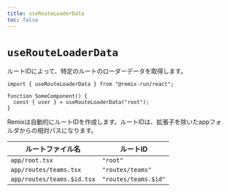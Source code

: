 ```yaml
---
title: useRouteLoaderData
toc: false
---
```


# `useRouteLoaderData`

ルートIDによって、特定のルートのローダーデータを取得します。

```tsx
import { useRouteLoaderData } from "@remix-run/react";

function SomeComponent() {
  const { user } = useRouteLoaderData("root");
}
```

Remixは自動的にルートIDを作成します。ルートIDは、拡張子を除いたappフォルダからの相対パスになります。

| ルートファイル名             | ルートID             |
| -------------------------- | -------------------- |
| `app/root.tsx`             | `"root"`             |
| `app/routes/teams.tsx`     | `"routes/teams"`     |
| `app/routes/teams.$id.tsx` | `"routes/teams.$id"` | 
